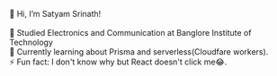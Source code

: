 👋 Hi, I’m Satyam Srinath!</br>
  </br>
      👀 Studied Electronics and Communication at Banglore Institute of Technology</br>
      🌱 Currently learning about Prisma and serverless(Cloudfare workers).</br>
      ⚡ Fun fact: I don't know why but React doesn't click me😂.</br>

<!---
monger18/monger18 is a ✨ special ✨ repository because its `README.md` (this file) appears on your GitHub profile.
You can click the Preview link to take a look at your changes.
--->
